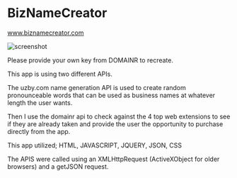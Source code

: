 # BizNameCreator

www.biznamecreator.com

![screenshot](http://biznamecreator.com/screen-shot.png)

Please provide your own key from DOMAINR to recreate.

This app is using two different APIs.

The uzby.com name generation API is used to create random pronounceable words that can be used
as business names at whatever length the user wants.

Then I use the domainr api to check against the 4 top web extensions to see if they are already
taken and provide the user the opportunity to purchase directly from the app.

This app utilized; HTML, JAVASCRIPT, JQUERY, JSON, CSS 

The APIS were called using an XMLHttpRequest (ActiveXObject for older browsers) and a getJSON request.
